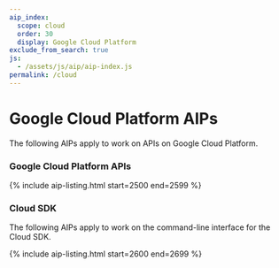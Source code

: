 ```yaml
---
aip_index:
  scope: cloud
  order: 30
  display: Google Cloud Platform
exclude_from_search: true
js:
  - /assets/js/aip/aip-index.js
permalink: /cloud
---
```


# Google Cloud Platform AIPs

The following AIPs apply to work on APIs on Google Cloud Platform.

### Google Cloud Platform APIs

{% include aip-listing.html start=2500 end=2599 %}

### Cloud SDK

The following AIPs apply to work on the command-line interface for the Cloud
SDK.

{% include aip-listing.html start=2600 end=2699 %}
